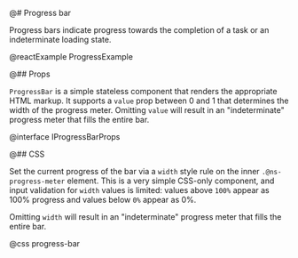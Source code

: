 @# Progress bar

Progress bars indicate progress towards the completion of a task or an
indeterminate loading state.

@reactExample ProgressExample

@## Props

`ProgressBar` is a simple stateless component that renders the appropriate HTML
markup. It supports a `value` prop between 0 and 1 that determines the width of
the progress meter. Omitting `value` will result in an "indeterminate" progress
meter that fills the entire bar.

@interface IProgressBarProps

@## CSS

Set the current progress of the bar via a `width` style rule on the inner
`.@ns-progress-meter` element. This is a very simple CSS-only component, and
input validation for `width` values is limited: values above `100%` appear as
100% progress and values below `0%` appear as 0%.

Omitting `width` will result in an "indeterminate" progress meter that fills the
entire bar.

@css progress-bar
